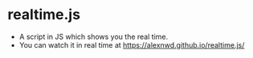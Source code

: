 # realtime.js
- A script in JS which shows you the real time.
- You can watch it in real time at https://alexnwd.github.io/realtime.js/

